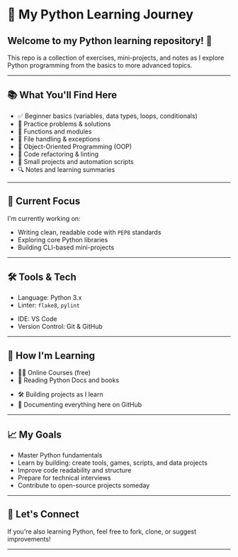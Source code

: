 # 🐍 My Python Learning Journey

## Welcome to my Python learning repository! 🚀

This repo is a collection of exercises, mini-projects, and notes as I explore Python programming from the basics to more advanced topics.

---

## 📚 What You'll Find Here

- ✅ Beginner basics (variables, data types, loops, conditionals)
- 🧠 Practice problems & solutions
- 🧪 Functions and modules
- 🔄 File handling & exceptions
- 🎯 Object-Oriented Programming (OOP)
- 🧹 Code refactoring & linting
- 🧰 Small projects and automation scripts
- 🔍 Notes and learning summaries

---

## 🚧 Current Focus

I'm currently working on:

- Writing clean, readable code with `PEP8` standards
- Exploring core Python libraries
- Building CLI-based mini-projects

---

## 🛠 Tools & Tech

- Language: Python 3.x
- Linter: `flake8`, `pylint`
<!-- - Formatter: `black` -->
- IDE: VS Code
- Version Control: Git & GitHub

---

## 🚀 How I'm Learning

- 👨‍🏫 Online Courses (free)
- 📘 Reading Python Docs and books
<!-- - 🧩 Solving problems on [LeetCode](https://leetcode.com/), [HackerRank](https://www.hackerrank.com/), [Codewars](https://www.codewars.com/) -->
- 🛠 Building projects as I learn
- 📢 Documenting everything here on GitHub

---

## 📈 My Goals

- Master Python fundamentals
- Learn by building: create tools, games, scripts, and data projects
- Improve code readability and structure
- Prepare for technical interviews
- Contribute to open-source projects someday

---

## 🤝 Let's Connect

If you're also learning Python, feel free to fork, clone, or suggest improvements!

---
